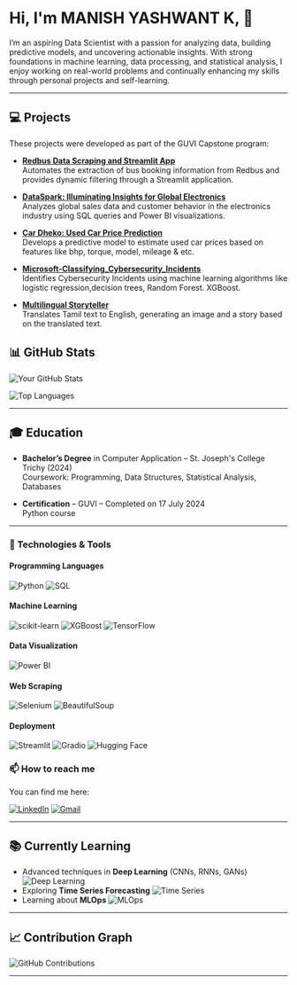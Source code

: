 # Hi, I'm MANISH YASHWANT K, 👋

I’m an aspiring Data Scientist with a passion for analyzing data, building predictive models, and uncovering actionable insights. With strong foundations in machine learning, data processing, and statistical analysis, I enjoy working on real-world problems and continually enhancing my skills through personal projects and self-learning.

---

## 💻 Projects
These projects were developed as part of the GUVI Capstone program:

- **[Redbus Data Scraping and Streamlit App](https://github.com/MANISHYASH/Redbus-Data-Scraping-and-Streamlit-App)**  
  Automates the extraction of bus booking information from Redbus and provides dynamic filtering through a Streamlit application.

- **[DataSpark: Illuminating Insights for Global Electronics](https://github.com/MANISHYASH/DataSpark-Illuminating-Insights-for-Global-Electronics)**  
  Analyzes global sales data and customer behavior in the electronics industry using SQL queries and Power BI visualizations.

- **[Car Dheko: Used Car Price Prediction](https://github.com/MANISHYASH/Car_Dheko-Used_Car_Price_Prediction)**  
  Develops a predictive model to estimate used car prices based on features like bhp, torque, model, mileage & etc.

- **[Microsoft-Classifying_Cybersecurity_Incidents](https://github.com/MANISHYASH/Microsoft-Classifying_Cybersecurity_Incidents)**  
  Identifies Cybersecurity Incidents using machine learning algorithms like logistic regression,decision trees, Random Forest. XGBoost.

- **[Multilingual Storyteller](https://github.com/MANISHYASH/multilingual-storyteller)**  
  Translates Tamil text to English, generating an image and a story based on the translated text.

## 📊 GitHub Stats

![Your GitHub Stats](https://github-readme-stats.vercel.app/api?username=MANISHYASH&show_icons=true&theme=default&hide_border=true)

![Top Languages](https://github-readme-stats.vercel.app/api/top-langs/?username=MANISHYASH&layout=compact&theme=default&hide_border=true)

---

## 🎓 Education

- **Bachelor’s Degree** in Computer Application – St. Joseph's College Trichy (2024)  
  Coursework: Programming, Data Structures, Statistical Analysis, Databases

- **Certification** – GUVI – Completed on 17 July 2024  
  Python course 

---

### 🔧 Technologies & Tools

#### Programming Languages
![Python](https://img.shields.io/badge/Python-3776AB?style=for-the-badge&logo=python&logoColor=white)
![SQL](https://img.shields.io/badge/SQL-CC2927?style=for-the-badge&logo=microsoft-sql-server&logoColor=white)

#### Machine Learning
![scikit-learn](https://img.shields.io/badge/scikit%20learn-F7931E?style=for-the-badge&logo=scikit-learn&logoColor=white)
![XGBoost](https://img.shields.io/badge/XGBoost-7B241C?style=for-the-badge&logo=xgboost&logoColor=white)
![TensorFlow](https://img.shields.io/badge/TensorFlow-FF6F20?style=for-the-badge&logo=tensorflow&logoColor=white)

#### Data Visualization
![Power BI](https://img.shields.io/badge/Power%20BI-F2C811?style=for-the-badge&logo=power-bi&logoColor=black)

#### Web Scraping
![Selenium](https://img.shields.io/badge/Selenium-43B02A?style=for-the-badge&logo=selenium&logoColor=white)
![BeautifulSoup](https://img.shields.io/badge/BeautifulSoup-FF5B5B?style=for-the-badge&logo=python&logoColor=white)

#### Deployment
![Streamlit](https://img.shields.io/badge/Streamlit-FF4B4B?style=for-the-badge&logo=streamlit&logoColor=white)
![Gradio](https://img.shields.io/badge/Gradio-2B8EB3?style=for-the-badge&logo=gradio&logoColor=white)
![Hugging Face](https://img.shields.io/badge/Hugging%20Face-F8C8D6?style=for-the-badge&logo=Huggingface&logoColor=white)

### 📫 How to reach me
You can find me here:

[![LinkedIn](https://img.shields.io/badge/-LinkedIn-0A66C2?style=for-the-badge&logo=linkedin&logoColor=white)](https://www.linkedin.com/in/manish-yashwant/)
[![Gmail](https://img.shields.io/badge/-Gmail-D14836?style=for-the-badge&logo=gmail&logoColor=white)](yashwantmanish@gmail.com)

---

## 📚 Currently Learning

- Advanced techniques in **Deep Learning** (CNNs, RNNs, GANs) ![Deep Learning](https://img.shields.io/badge/Deep%20Learning-FF6F20?style=for-the-badge&logo=TensorFlow&logoColor=white)
- Exploring **Time Series Forecasting** ![Time Series](https://img.shields.io/badge/Time%20Series%20Forecasting-FF7F50?style=for-the-badge&logo=python&logoColor=white)
- Learning about **MLOps** ![MLOps](https://img.shields.io/badge/MLOps-00A4D8?style=for-the-badge&logo=git&logoColor=white)

---

## 📈 Contribution Graph

![GitHub Contributions](https://github-readme-streak-stats.herokuapp.com/?user=MANISHYASH&theme=default&hide_border=true)

---
